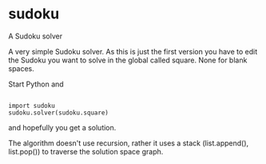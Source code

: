 sudoku
======

A Sudoku solver

A very simple Sudoku solver. As this is just the first version you have to edit the Sudoku you want to solve
in the global called square. None for blank spaces.

Start Python and

<code>
import sudoku
sudoku.solver(sudoku.square)
</code>

and hopefully you get a solution.

The algorithm doesn't use recursion, rather it uses a stack (list.append(), list.pop()) to traverse the solution space
graph.


